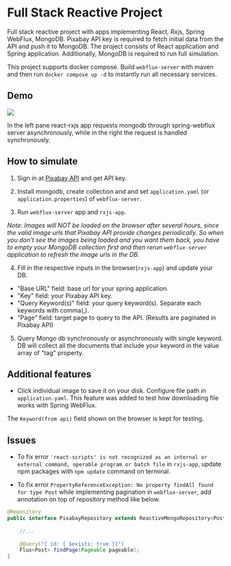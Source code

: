 # Full Stack Reactive Project
Full stack reactive project with apps implementing React, Rxjs, Spring WebFlux, MongoDB. Pixabay API key is required to fetch initial data from the API and push it to MongoDB. The project consists of React application and Spring application. Additionally, MongoDB is required to run full simulation.

This project supports docker compose. Build `webflux-server` with maven and then run `docker compose up -d` to instantly run all necessary services.

## Demo

<div>
	<img src="https://github.com/ferrarijh/full-stack-reactive/blob/master/demo/demo-1.gif">
</div>

In the left pane react-rxjs app requests mongodb through spring-webflux server asynchronously, while in the right the request is handled synchronously.

## How to simulate

1. Sign in at [Pixabay API](https://pixabay.com/service/about/api/) and get API key. 

2. Install mongodb, create collection and and set `application.yaml` (or `application.properties`) of `webflux-server`.

3. Run `webflux-server` app and `rxjs-app`. 

*Note: Images will NOT be loaded on the browser after several hours, since the valid image urls that Pixabay API provide changes periodically. So when you don't see the images being loaded and you want them back, you have to empty your MongoDB collection first and then rerun `webflux-server` application to refresh the image urls in the DB.*

4. Fill in the respective inputs in the browser(`rxjs-app`) and update your DB.
 - "Base URL" field: base url for your spring application.
 - "Key" field: your Pixabay API key.
 - "Query Keyword(s)" field: your query keyword(s). Separate each keywords with comma(,).
 - "Page" field: target page to query to the API. (Results are paginated in Pixabay API)

5. Query Mongo db synchronously or asynchronously with single keyword. DB will collect all the documents that include your keyword in the value array of "tag" property.

## Additional features

- Click individual image to save it on your disk. Configure file path in `application.yaml`. This feature was added to test how downloading file works with Spring WebFlux.

The `Keyword(from api)` field shown on the browser is kept for testing.

## Issues

- To fix error `'react-scripts' is not recognized as an internal or external command, operable program or batch file` in `rxjs-app`,
update npm packages with `npm update` command on terminal.

- To fix error `PropertyReferenceException: No property findAll found for type Post` while implementing pagination in `webflux-server`,
add annotation on top of repository method like below.

```java
@Repository
public interface PixabayRepository extends ReactiveMongoRepository<Post, String> {
    
    //...
    
    @Query("{ id: { $exists: true }}")
    Flux<Post> findPage(Pageable pageable);
}
```
